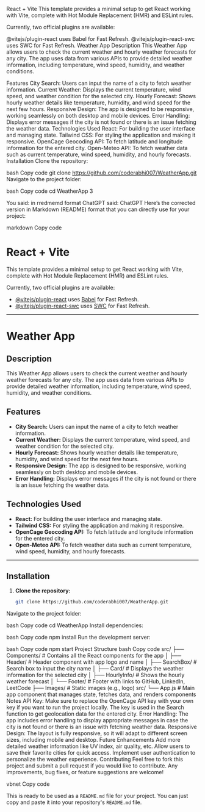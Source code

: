 React + Vite
This template provides a minimal setup to get React working with Vite, complete with Hot Module Replacement (HMR) and ESLint rules.

Currently, two official plugins are available:

@vitejs/plugin-react uses Babel for Fast Refresh.
@vitejs/plugin-react-swc uses SWC for Fast Refresh.
Weather App
Description
This Weather App allows users to check the current weather and hourly weather forecasts for any city. The app uses data from various APIs to provide detailed weather information, including temperature, wind speed, humidity, and weather conditions.

Features
City Search: Users can input the name of a city to fetch weather information.
Current Weather: Displays the current temperature, wind speed, and weather condition for the selected city.
Hourly Forecast: Shows hourly weather details like temperature, humidity, and wind speed for the next few hours.
Responsive Design: The app is designed to be responsive, working seamlessly on both desktop and mobile devices.
Error Handling: Displays error messages if the city is not found or there is an issue fetching the weather data.
Technologies Used
React: For building the user interface and managing state.
Tailwind CSS: For styling the application and making it responsive.
OpenCage Geocoding API: To fetch latitude and longitude information for the entered city.
Open-Meteo API: To fetch weather data such as current temperature, wind speed, humidity, and hourly forecasts.
Installation
Clone the repository:

bash
Copy code
git clone https://github.com/coderabhi007/WeatherApp.git
Navigate to the project folder:

bash
Copy code
cd WeatherApp
3






You said:
in rredmemd format
ChatGPT said:
ChatGPT
Here’s the corrected version in Markdown (README) format that you can directly use for your project:

markdown
Copy code
# React + Vite

This template provides a minimal setup to get React working with Vite, complete with Hot Module Replacement (HMR) and ESLint rules.

Currently, two official plugins are available:

- [@vitejs/plugin-react](https://github.com/vitejs/vite-plugin-react/blob/main/packages/plugin-react/README.md) uses [Babel](https://babeljs.io/) for Fast Refresh.
- [@vitejs/plugin-react-swc](https://github.com/vitejs/vite-plugin-react-swc) uses [SWC](https://swc.rs/) for Fast Refresh.

---

# Weather App

## Description

This Weather App allows users to check the current weather and hourly weather forecasts for any city. The app uses data from various APIs to provide detailed weather information, including temperature, wind speed, humidity, and weather conditions.

## Features

- **City Search:** Users can input the name of a city to fetch weather information.
- **Current Weather:** Displays the current temperature, wind speed, and weather condition for the selected city.
- **Hourly Forecast:** Shows hourly weather details like temperature, humidity, and wind speed for the next few hours.
- **Responsive Design:** The app is designed to be responsive, working seamlessly on both desktop and mobile devices.
- **Error Handling:** Displays error messages if the city is not found or there is an issue fetching the weather data.

## Technologies Used

- **React:** For building the user interface and managing state.
- **Tailwind CSS:** For styling the application and making it responsive.
- **OpenCage Geocoding API:** To fetch latitude and longitude information for the entered city.
- **Open-Meteo API:** To fetch weather data such as current temperature, wind speed, humidity, and hourly forecasts.

---

## Installation

1. **Clone the repository:**
   ```bash
   git clone https://github.com/coderabhi007/WeatherApp.git
Navigate to the project folder:

bash
Copy code
cd WeatherApp
Install dependencies:

bash
Copy code
npm install
Run the development server:

bash
Copy code
npm start
Project Structure
bash
Copy code
src/
├── Components/             # Contains all the React components for the app
│   ├── Header/             # Header component with app logo and name
│   ├── SearchBox/         # Search box to input the city name
│   ├── Card/              # Displays the weather information for the selected city
│   ├── HourlyInfo/        # Shows the hourly weather forecast
│   └── Footer/            # Footer with links to GitHub, LinkedIn, LeetCode
├── Images/                 # Static images (e.g., logo)
src/
└── App.js                  # Main app component that manages state, fetches data, and renders components
Notes
API Key: Make sure to replace the OpenCage API key with your own key if you want to run the project locally. The key is used in the Search function to get geolocation data for the entered city.
Error Handling: The app includes error handling to display appropriate messages in case the city is not found or there is an issue with fetching weather data.
Responsive Design: The layout is fully responsive, so it will adapt to different screen sizes, including mobile and desktop.
Future Enhancements
Add more detailed weather information like UV index, air quality, etc.
Allow users to save their favorite cities for quick access.
Implement user authentication to personalize the weather experience.
Contributing
Feel free to fork this project and submit a pull request if you would like to contribute. Any improvements, bug fixes, or feature suggestions are welcome!

vbnet
Copy code

This is ready to be used as a `README.md` file for your project. You can just copy and paste it into your repository's `README.md` file.
